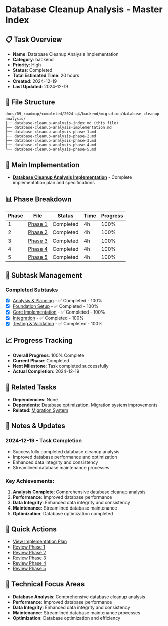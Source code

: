 # Database Cleanup Analysis - Master Index

## 📋 Task Overview
- **Name**: Database Cleanup Analysis Implementation
- **Category**: backend
- **Priority**: High
- **Status**: Completed
- **Total Estimated Time**: 20 hours
- **Created**: 2024-12-19
- **Last Updated**: 2024-12-19

## 📁 File Structure
```
docs/09_roadmap/completed/2024-q4/backend/migration/database-cleanup-analysis/
├── database-cleanup-analysis-index.md (this file)
├── database-cleanup-analysis-implementation.md
├── database-cleanup-analysis-phase-1.md
├── database-cleanup-analysis-phase-2.md
├── database-cleanup-analysis-phase-3.md
├── database-cleanup-analysis-phase-4.md
└── database-cleanup-analysis-phase-5.md
```

## 🎯 Main Implementation
- **[Database Cleanup Analysis Implementation](./database-cleanup-analysis-implementation.md)** - Complete implementation plan and specifications

## 📊 Phase Breakdown
| Phase | File | Status | Time | Progress |
|-------|------|--------|------|----------|
| 1 | [Phase 1](./database-cleanup-analysis-phase-1.md) | Completed | 4h | 100% |
| 2 | [Phase 2](./database-cleanup-analysis-phase-2.md) | Completed | 4h | 100% |
| 3 | [Phase 3](./database-cleanup-analysis-phase-3.md) | Completed | 4h | 100% |
| 4 | [Phase 4](./database-cleanup-analysis-phase-4.md) | Completed | 4h | 100% |
| 5 | [Phase 5](./database-cleanup-analysis-phase-5.md) | Completed | 4h | 100% |

## 🔄 Subtask Management
### Completed Subtasks
- [x] [Analysis & Planning](./database-cleanup-analysis-phase-1.md) - ✅ Completed - 100%
- [x] [Foundation Setup](./database-cleanup-analysis-phase-2.md) - ✅ Completed - 100%
- [x] [Core Implementation](./database-cleanup-analysis-phase-3.md) - ✅ Completed - 100%
- [x] [Integration](./database-cleanup-analysis-phase-4.md) - ✅ Completed - 100%
- [x] [Testing & Validation](./database-cleanup-analysis-phase-5.md) - ✅ Completed - 100%

## 📈 Progress Tracking
- **Overall Progress**: 100% Complete
- **Current Phase**: Completed
- **Next Milestone**: Task completed successfully
- **Actual Completion**: 2024-12-19

## 🔗 Related Tasks
- **Dependencies**: None
- **Dependents**: Database optimization, Migration system improvements
- **Related**: [Migration System](../migration/)

## 📝 Notes & Updates
### 2024-12-19 - Task Completion
- Successfully completed database cleanup analysis
- Improved database performance and optimization
- Enhanced data integrity and consistency
- Streamlined database maintenance processes

### Key Achievements:
1. **Analysis Complete**: Comprehensive database cleanup analysis
2. **Performance**: Improved database performance
3. **Data Integrity**: Enhanced data integrity and consistency
4. **Maintenance**: Streamlined database maintenance
5. **Optimization**: Database optimization completed

## 🚀 Quick Actions
- [View Implementation Plan](./database-cleanup-analysis-implementation.md)
- [Review Phase 1](./database-cleanup-analysis-phase-1.md)
- [Review Phase 2](./database-cleanup-analysis-phase-2.md)
- [Review Phase 3](./database-cleanup-analysis-phase-3.md)
- [Review Phase 4](./database-cleanup-analysis-phase-4.md)
- [Review Phase 5](./database-cleanup-analysis-phase-5.md)

## 🎯 Technical Focus Areas
- **Database Analysis**: Comprehensive database cleanup analysis
- **Performance**: Improved database performance
- **Data Integrity**: Enhanced data integrity and consistency
- **Maintenance**: Streamlined database maintenance processes
- **Optimization**: Database optimization and efficiency
